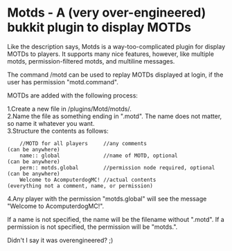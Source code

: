 # Motds - A (very over-engineered) bukkit plugin to display MOTDs
Like the description says, Motds is a way-too-complicated plugin for display MOTDs to players.  It supports many nice features, however, like multiple motds, permission-filtered motds, and multiline messages.

The command /motd can be used to replay MOTDs displayed at login, if the user has permission "motd.command".

MOTDs are added with the following process:

1.Create a new file in /plugins/Motd/motds/.   
2.Name the file as something ending in ".motd".  The name does not matter, so name it whatever you want.   
3.Structure the contents as follows:   
```
    //MOTD for all players     //any comments                       (can be anywhere)
    name:: global              //name of MOTD, optional             (can be anywhere)
    perm:: motds.global        //permission node required, optional (can be anywhere)
    Welcome to AcomputerdogMC! //actual contents                    (everything not a comment, name, or permission)
```
4.Any player with the permission "motds.global" will see the message "Welcome to AcomputerdogMC!".   

If a name is not specified, the name will be the filename without ".motd".  If a permission is not specified, the permission will be "motds.<name>".

Didn't I say it was overengineered? ;)
